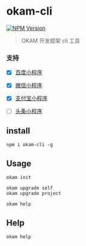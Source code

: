 okam-cli
======

[![NPM Version](https://img.shields.io/npm/v/okam-cli.svg?style=flat)](https://npmjs.org/package/okam-cli)

> OKAM 开发框架 cli 工具


### 支持

- [x] [百度小程序](https://smartprogram.baidu.com/docs/introduction/enter_application/)
- [x] [微信小程序](https://developers.weixin.qq.com/miniprogram/dev/)
- [x] [支付宝小程序](https://docs.alipay.com/mini/developer/getting-started)
- [ ] [头条小程序](https://developer.toutiao.com/docs/)


## install

```
npm i okam-cli -g
```

## Usage

```
okam init
```

```
okam upgrade self
okam upgrade project
```

```
okam help
```

## Help

```
okam help
```
